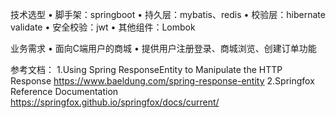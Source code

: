 技术选型
• 脚手架：springboot
• 持久层：mybatis、redis
• 校验层：hibernate validate
• 安全校验：jwt
• 其他组件：Lombok

业务需求
• 面向C端用户的商城
• 提供用户注册登录、商城浏览、创建订单功能

参考文档：
1.Using Spring ResponseEntity to Manipulate the HTTP Response  https://www.baeldung.com/spring-response-entity
2.Springfox Reference Documentation  https://springfox.github.io/springfox/docs/current/